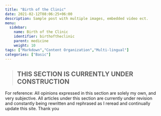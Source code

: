 ```yaml
---
title: "Birth of the Clinic"
date: 2021-02-12T08:06:25+06:00
description: Sample post with multiple images, embedded video ect.
menu:
  sidebar:
    name: Birth of the Clinic
    identifier: birthoftheclinic
    parent: medicine
    weight: 10
tags: ["Markdown","Content Organization","Multi-lingual"]
categories: ["Basic"]
---
```

>##       THIS SECTION IS CURRENTLY UNDER CONSTRUCTION

For reference: All opinions expressed in this section are solely my own, and very subjective. All articles under this section are currently under revision and constantly being rewritten and rephrased as I reread and continually update this site. Thank you
